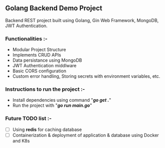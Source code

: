## Golang Backend Demo Project

Backend REST project built using Golang, Gin Web Framework, MongoDB, JWT Authentication.

### Functionalities :-

- Modular Project Structure
- Implements CRUD APIs
- Data persistance using MongoDB
- JWT Authentication middlware
- Basic CORS configuration
- Custom error handling, Storing secrets with environment variables, etc.

### Instructions to run the project :-

- Install dependencies using command "**_go get ._**"
- Run the project with "**_go run main.go_**"

### Future TODO list :-

- [ ] Using **redis** for caching database
- [ ] Containerization & deployment of application & database using Docker and K8s
